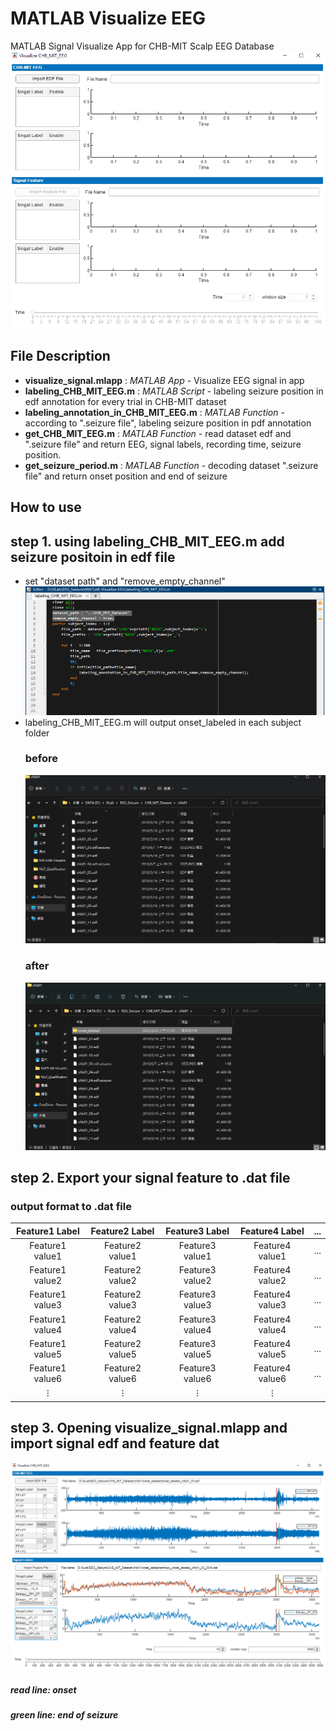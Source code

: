 # MATLAB Visualize EEG
MATLAB Signal Visualize App for CHB-MIT Scalp EEG Database  
![image](https://github.com/Szu-Chi/MATLAB-Visualize-EEG/blob/main/img/Visualize_CHB_MIT_EEG.png)  

## File Description
* **visualize_signal.mlapp** : *MATLAB App* - Visualize EEG signal in app
* **labeling_CHB_MIT_EEG.m** : *MATLAB Script* - labeling seizure position in edf annotation for every trial in CHB-MIT dataset
* **labeling_annotation_in_CHB_MIT_EEG.m** : *MATLAB Function* - according to \".seizure file\", labeling seizure position in pdf annotation 
* **get_CHB_MIT_EEG.m** : *MATLAB Function* - read dataset edf and \".seizure file\" and return EEG, signal labels, recording time, seizure position.  
* **get_seizure_period.m** : *MATLAB Function* -  decoding dataset \".seizure file\" and return onset position and end of seizure

## How to use
## step 1. using labeling_CHB_MIT_EEG.m add seizure positoin in edf file
* set "dataset path" and "remove_empty_channel"  
![image](https://github.com/Szu-Chi/MATLAB-Visualize-EEG/blob/main/img/step1_set_dataset_path.png)
* labeling_CHB_MIT_EEG.m will output onset_labeled in each subject folder
    ### before
    ![image](https://github.com/Szu-Chi/MATLAB-Visualize-EEG/blob/main/img/step1_before_labeling.png)
    ### after 
    ![image](https://github.com/Szu-Chi/MATLAB-Visualize-EEG/blob/main/img/step1_after_labeling.png)
## step 2. Export your signal feature to .dat file
### output format to .dat file
Feature1 Label  | Feature2 Label  | Feature3 Label  | Feature4 Label  | ...  |
:--------------:|:---------------:|:---------------:|:---------------:|:----:|
Feature1 value1 | Feature2 value1 | Feature3 value1 | Feature4 value1 | ...  |
Feature1 value2 | Feature2 value2 | Feature3 value2 | Feature4 value2 | ...  |
Feature1 value3 | Feature2 value3 | Feature3 value3 | Feature4 value3 | ...  |
Feature1 value4 | Feature2 value4 | Feature3 value4 | Feature4 value4 | ...  |
Feature1 value5 | Feature2 value5 | Feature3 value5 | Feature4 value5 | ...  |
Feature1 value6 | Feature2 value6 | Feature3 value6 | Feature4 value6 | ...  |
⁝               |         ⁝       |         ⁝       |         ⁝        |   |
## step 3. Opening visualize_signal.mlapp and import signal edf and feature dat
![image](https://github.com/Szu-Chi/MATLAB-Visualize-EEG/blob/main/img/step3_opening_visualize_signal.mlapp.png)
##### read line: onset  
##### green line: end of seizure